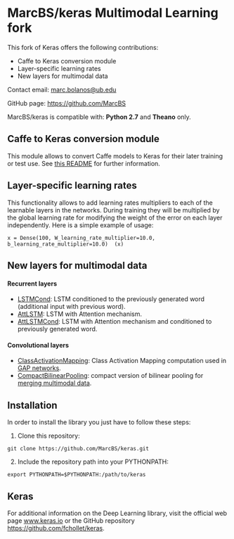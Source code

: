 # MarcBS/keras Multimodal Learning fork

This fork of Keras offers the following contributions:

- Caffe to Keras conversion module
- Layer-specific learning rates
- New layers for multimodal data


Contact email: marc.bolanos@ub.edu

GitHub page: https://github.com/MarcBS


MarcBS/keras is compatible with: __Python 2.7__ and __Theano__ only.

## Caffe to Keras conversion module

This module allows to convert Caffe models to Keras for their later training or test use.
See [this README](keras/caffe/README.md) for further information.

## Layer-specific learning rates

This functionality allows to add learning rates multipliers to each of the learnable layers in the networks. During training they will
be multiplied by the global learning rate for modifying the weight of the error on each layer independently. Here is a simple example of usage:

```
x = Dense(100, W_learning_rate_multiplier=10.0, b_learning_rate_multiplier=10.0)  (x)
```

## New layers for multimodal data

#### Recurrent layers
- [LSTMCond](https://github.com/MarcBS/keras/blob/ba642f5d345983c3ebeffede41c57e03a5c1f7ee/keras/layers/recurrent.py#L940): LSTM conditioned to the previously generated word (additional input with previous word).
- [AttLSTM](https://github.com/MarcBS/keras/blob/ba642f5d345983c3ebeffede41c57e03a5c1f7ee/keras/layers/recurrent.py#L1261): LSTM with Attention mechanism.
- [AttLSTMCond](https://github.com/MarcBS/keras/blob/4e6a8ec8a55bd0d5d091a44b058a797d3d934ce0/keras/layers/recurrent.py#L1642): LSTM with Attention mechanism and conditioned to previously generated word.

#### Convolutional layers
- [ClassActivationMapping](https://github.com/MarcBS/keras/blob/4e6a8ec8a55bd0d5d091a44b058a797d3d934ce0/keras/layers/convolutional.py#L23): Class Activation Mapping computation used in [GAP networks](http://arxiv.org/pdf/1512.04150.pdf).
- [CompactBilinearPooling](https://github.com/MarcBS/keras/blob/4e6a8ec8a55bd0d5d091a44b058a797d3d934ce0/keras/layers/convolutional.py#L1395): compact version of bilinear pooling for [merging multimodal data](http://arxiv.org/pdf/1606.01847v2.pdf).

## Installation

In order to install the library you just have to follow these steps:

1) Clone this repository:
```
git clone https://github.com/MarcBS/keras.git
```
2) Include the repository path into your PYTHONPATH:
```
export PYTHONPATH=$PYTHONPATH:/path/to/keras
```

## Keras

For additional information on the Deep Learning library, visit the official web page www.keras.io or the GitHub repository https://github.com/fchollet/keras.
